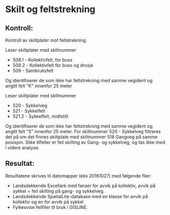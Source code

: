 # Skilt og feltstrekning

## Kontroll:
Kontroll av skiltplater mot feltstrekning.

Leser skiltplater med skiltnummer 
* 508.1 - Kollektivfelt, for buss
* 508.2 - Kollektivfelt for buss og drosje
* 509 - Sambruksfelt

Og identifiserer de som ikke har feltstrekning med samme vegident og angitt felt "K" innenfor 25 meter

Leser skiltplater med skiltnummer 
* 520 - Sykkelveg
* 521 - Sykkelfelt
* 521.2 - Sykkelfelt, midtstilt

Og identifiserer de som ikke har feltstrekning med samme vegident og angitt felt "S" innenfor 25 meter.
For skiltnummer 520 - Sykkelveg filtreres det på om det finnes skiltplate med skiltnummer 518 Gangveg på samme posisjon. Slike tilfeller er feil skilting av Gang- og sykkelveg, og tas ikke med i videre analyse. 

## Resultat:
Resultatene skrives til datomapper (eks 20161027) med følgende filer:
* Landsdekkende Excellark med fanser for avvik på kollektiv, avvik på sykkel + feil skilting på gang- og sykkelveg.
* Landsdekkende SpatialLite-database med en klasse for avvik på kollektiv og en for avvik på sykkel
* Fylkesvise feilfiler til bruk i GISLINE. 
